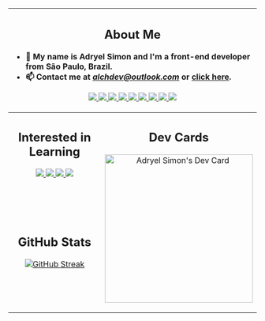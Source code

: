 <table width="800px">
<thead>
<tr>
<th colspan="2" align='left'>

<span align="center">

## About Me

</span>

- 👋 My name is Adryel Simon and I'm a front-end developer from São Paulo, Brazil. 
- 📫 Contact me at *[alchdev@outlook.com](mailto:alchdev@outlook.com)* or <a href="https://flowcv.me/simon">click here</a>.

<p align='center'>
<a href='https://html.com/'>
<img src="https://skillicons.dev/icons?i=html"/>
</a>
<a href='https://www.w3.org/Style/CSS/Overview.en.html'>
<img src="https://skillicons.dev/icons?i=css"/>
</a>
<a href='https://www.javascript.com/'>
<img src="https://skillicons.dev/icons?i=js"/>
</a>
<a href='https://www.typescriptlang.org/'>
<img src="https://skillicons.dev/icons?i=ts"/>
</a>
<a href='https://nodejs.org/en/'>
<img src="https://skillicons.dev/icons?i=nodejs"/>
</a>
<a href='https://reactjs.org/'>
<img src="https://skillicons.dev/icons?i=react"/>
</a>
<a href='https://vitejs.dev/'>
<img src="https://skillicons.dev/icons?i=vite"/>
</a>
<a href='https://tailwindui.com/'>
<img src="https://skillicons.dev/icons?i=tailwind"/>
</a>
<a href='https://styled-components.com/'>
<img src="https://skillicons.dev/icons?i=styledcomponents"/>
</a>

  
</p>
</th>
</tr>
</thead>
<tbody>
<tr>
<td  valign='top' align="center" width="50%">

## Interested in Learning

<a href='https://nextjs.org/'>
<img src="https://skillicons.dev/icons?i=nextjs"/>
</a>
<a href='https://firebase.google.com/'>
<img src="https://skillicons.dev/icons?i=firebase"/>
</a>
<a href='https://graphql.org/'>
<img src="https://skillicons.dev/icons?i=graphql"/>
</a>
<a href='https://www.figma.com/'>
<img src="https://skillicons.dev/icons?i=figma"/>
</a>
</td>
<td rowspan="2" valign='top' align="center" width="50%">

## Dev Cards
 
<a href="https://app.daily.dev/alchemistdev"><img src="https://api.daily.dev/devcards/d49046863a4e4c3383dd2e5033dc7f1f.png?r=de0" width="300" alt="Adryel Simon's Dev Card"/></a>

</td>
</tr>
<tr>
<td align="center" valign='top' width="50%">

## GitHub Stats

[![GitHub Streak](https://github-readme-streak-stats.herokuapp.com?user=alchemist-developer&theme=react&hide_border=true)](https://git.io/streak-stats)

</td>
</tr>
</tbody>
